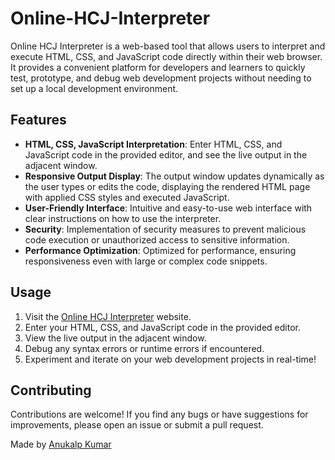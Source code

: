 # Online-HCJ-Interpreter

Online HCJ Interpreter is a web-based tool that allows users to interpret and execute HTML, CSS, and JavaScript code directly within their web browser. It provides a convenient platform for developers and learners to quickly test, prototype, and debug web development projects without needing to set up a local development environment.

## Features

- **HTML, CSS, JavaScript Interpretation**: Enter HTML, CSS, and JavaScript code in the provided editor, and see the live output in the adjacent window.
- **Responsive Output Display**: The output window updates dynamically as the user types or edits the code, displaying the rendered HTML page with applied CSS styles and executed JavaScript.
- **User-Friendly Interface**: Intuitive and easy-to-use web interface with clear instructions on how to use the interpreter.
- **Security**: Implementation of security measures to prevent malicious code execution or unauthorized access to sensitive information.
- **Performance Optimization**: Optimized for performance, ensuring responsiveness even with large or complex code snippets.

## Usage

1. Visit the [Online HCJ Interpreter](https://anukalplkumar.github.io/Online-HCJ-Interpreter/) website.
2. Enter your HTML, CSS, and JavaScript code in the provided editor.
3. View the live output in the adjacent window.
4. Debug any syntax errors or runtime errors if encountered.
5. Experiment and iterate on your web development projects in real-time!

## Contributing

Contributions are welcome! If you find any bugs or have suggestions for improvements, please open an issue or submit a pull request.

Made by [Anukalp Kumar](https://github.com/anukalplkumar) 

